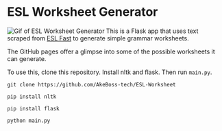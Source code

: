 # ESL Worksheet Generator
![Gif of ESL Worksheet Generator](working.gif)
This is a Flask app that uses text scraped from [ESL Fast](https://www.eslfast.com/) to generate simple grammar worksheets. 

The GitHub pages offer a glimpse into some of the possible worksheets it can generate.

To use this, clone this repository. Install nltk and flask. Then run `main.py`.

`git clone https://github.com/AkeBoss-tech/ESL-Worksheet`

`pip install nltk`

`pip install flask`

`python main.py`

